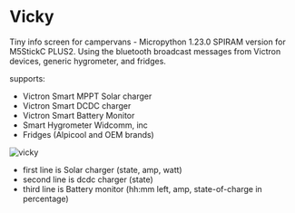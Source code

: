 # Vicky
 Tiny info screen for campervans - Micropython 1.23.0 SPIRAM version for M5StickC PLUS2. Using the bluetooth broadcast messages from Victron devices, generic hygrometer, and fridges.

 supports:
 + Victron Smart MPPT Solar charger
 + Victron Smart DCDC charger
 + Victron Smart Battery Monitor
 + Smart Hygrometer Widcomm, inc
 + Fridges (Alpicool and OEM brands)

![vicky](https://github.com/jensimik/vicky/assets/310660/96f9856e-81d8-42b2-9f81-2593a1e90c0a)

+ first line is Solar charger (state, amp, watt)
+ second line is dcdc charger (state)
+ third line is Battery monitor (hh:mm left, amp, state-of-charge in percentage)
